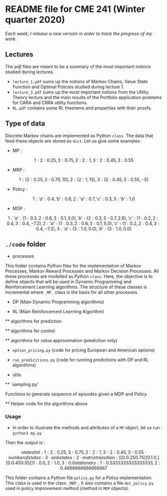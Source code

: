 # README file for CME 241 (Winter quarter 2020)

_Each week, I release a new version in order to track the progress of my work._

## Lectures

The _pdf_ files are meant to be a summary of the most important notions studied during lectures. 

* `lecture_1.pdf` sums up  the notions of Markov Chains, Value State Function and Optimal Policies studied during lecture 1.
* `lecture_3.pdf` sums up the most important notions from the Utility Theory lecture and the main results of the Portfolio application problems for CARA and CRRA utility functions. 
* `RL.pdf` contains some RL theorems and properties with their proofs. 

## Type of data 

Discrete Markov chains are implemented as Python `class`. The data that feed these objects are stored as `dict`. Let us give some examples : 

* MP : 
```math
{ 
  1 : {2:0.25,3:0.75},
  2 : {2:1},
  3 : {2:0.45,3:0.55}
}
 ```
 
 * MRP : 
 
 ```math 
{
   1 : ({2:0.25,3:0.75},10),
   2 : ({2:1},15),
   3 : ({2:0.45,3:0.55},-5)
}
 ```
* Policy : 

```math
{
  1: {'a': 0.4, 'b': 0.6},
  2: {'a': 0.7, 'c': 0.3},
  3: {'b': 1.0}
}
```

* MDP : 

```math
{
  1: {
       'a': ({1: 0.3, 2: 0.6, 3: 0.1}, 5.0),
       'b': ({2: 0.3, 3: 0.7}, 2.8),
       'c': ({1: 0.2, 2: 0.4, 3: 0.4}, -7.2)
      },
  2: {
       'a': ({1: 0.3, 2: 0.6, 3: 0.1}, 5.0),
       'c': ({1: 0.2, 2: 0.4, 3: 0.4}, -7.2)
      },
  3: {
       'a': ({3: 1.0}, 0.0),
        'b': ({3: 1.0}, 0.0)
      }
}
```
## `./code` folder

* processes

This folder contains Python files for the implementation of Markov Processes, Markov Reward Processes and Markov Decision Processes. All these processes are modelled as Python `class`. Here, the objective is to define objects that will be used in Dynamic Programming and Reinforcement Learning algorithms. The structure of these classes is incremental where `_MP_` class is the basis for all other processes.

* DP (Main Dynamic Programming algorithms)

* RL (Main Reinforcement Learning Algorithm)

** algorithms for prediction

** algorithms for control 

** algorithms for value approximation (prediction only)

* `option_pricing.py` (code for pricing European and American options)

* `run_predicitions.py` (code for running predictions with DP and RL algorithms)

* utils 

** `sampling.py' 

Functions to generate sequence of episodes given a MDP and Policy. 

** Helper code for the algorithms above


### Usage 

* In order to illustrate the methods and attributes of a `MP` object, let us run : 
`python3 mp.py`

Then the output is : 
```math
· states list :  {1: {2: 0.25, 3: 0.75}, 2: {2: 1}, 3: {2: 0.45, 3: 0.55}}
· number of states :  3 
· sink states :  {2}
·  matrix transition :
[[0.   0.25 0.75]
[0.   1.   0.  ]
[0.   0.45 0.55]]
{1: 0.0, 2: 1.0, 3: 0.0}
stationary :  {1: 0.5333333333333333, 2: 0.4666666666666667}
```

This folder contains a Python file `policy.py` for a Policy implementation. This class is used in the class `_MDP_`. It also contains a file `det_policy.py` used in policy improvement method (method in `MDP` objects). 



